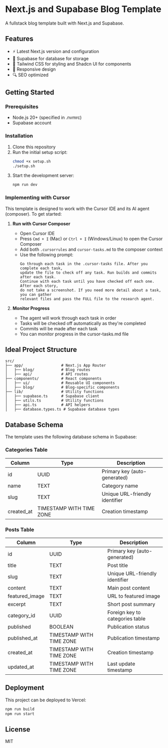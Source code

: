 # Next.js and Supabase Blog Template

A fullstack blog template built with Next.js and Supabase.

## Features

- ⚡️ Latest Next.js version and configuration
- 💾 Supabase for database for storage
- 🎨 Tailwind CSS for styling and Shadcn UI for components
- 📱 Responsive design
- 🔍 SEO optimized

## Getting Started

### Prerequisites

- Node.js 20+ (specified in .nvmrc)
- Supabase account

### Installation

1. Clone this repository
2. Run the initial setup script:
   ```bash
   chmod +x setup.sh
   ./setup.sh
   ```
3. Start the development server:
   ```bash
   npm run dev
   ```

### Implementing with Cursor

This template is designed to work with the Cursor IDE and its AI agent (composer). To get started:

1. **Run with Cursor Composer**
   - Open Cursor IDE
   - Press `Cmd + I` (Mac) or `Ctrl + I` (Windows/Linux) to open the Cursor Composer
   - Add both `.cursorrules` and `cursor-tasks.md` to the composer context
   - Use the following prompt:
     ```
     Go through each task in the .cursor-tasks file. After you complete each task, 
     update the file to check off any task. Run builds and commits after each task. 
     Continue with each task until you have checked off each one. After each story, 
     do not take a screenshot. If you need more detail about a task, you can gather 
     relevant files and pass the FULL file to the research agent.
     ```

2. **Monitor Progress**
   - The agent will work through each task in order
   - Tasks will be checked off automatically as they're completed
   - Commits will be made after each task
   - You can monitor progress in the cursor-tasks.md file

## Ideal Project Structure

```
src/
├── app/                 # Next.js App Router
│   ├── blog/            # Blog routes
│   ├── api/             # API routes
├── components/          # React components
│   ├── ui/              # Reusable UI components
│   ├── blog/            # Blog-specific components
├── lib/                 # Utility functions
│   ├── supabase.ts      # Supabase client
│   ├── utils.ts         # Utility functions
│   ├── api.ts           # API helpers
│   ├── database.types.ts # Supabase database types
```

## Database Schema

The template uses the following database schema in Supabase:

### Categories Table

| Column     | Type                    | Description                    |
|------------|-------------------------|--------------------------------|
| id         | UUID                    | Primary key (auto-generated)   |
| name       | TEXT                    | Category name                  |
| slug       | TEXT                    | Unique URL-friendly identifier |
| created_at | TIMESTAMP WITH TIME ZONE| Creation timestamp             |

### Posts Table

| Column         | Type                    | Description                         |
|---------------|-------------------------|--------------------------------------|
| id            | UUID                    | Primary key (auto-generated)         |
| title         | TEXT                    | Post title                           |
| slug          | TEXT                    | Unique URL-friendly identifier       |
| content       | TEXT                    | Main post content                    |
| featured_image| TEXT                    | URL to featured image                |
| excerpt       | TEXT                    | Short post summary                   |
| category_id   | UUID                    | Foreign key to categories table      |
| published     | BOOLEAN                 | Publication status                   |
| published_at  | TIMESTAMP WITH TIME ZONE| Publication timestamp                |
| created_at    | TIMESTAMP WITH TIME ZONE| Creation timestamp                   |
| updated_at    | TIMESTAMP WITH TIME ZONE| Last update timestamp                |

## Deployment

This project can be deployed to Vercel:

```bash
npm run build
npm run start
```

## License

MIT